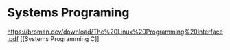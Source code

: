 # Systems Programing
https://broman.dev/download/The%20Linux%20Programming%20Interface.pdf
[[Systems Programming C]]
